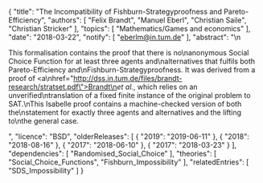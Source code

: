 {
    "title": "The Incompatibility of Fishburn-Strategyproofness and Pareto-Efficiency",
    "authors": [
        "Felix Brandt",
        "Manuel Eberl",
        "Christian Saile",
        "Christian Stricker"
    ],
    "topics": [
        "Mathematics/Games and economics"
    ],
    "date": "2018-03-22",
    "notify": [
        "eberlm@in.tum.de"
    ],
    "abstract": "\n<p>This formalisation contains the proof that there is no\nanonymous Social Choice Function for at least three agents and\nalternatives that fulfils both Pareto-Efficiency and\nFishburn-Strategyproofness. It was derived from a proof of <a\nhref=\"http://dss.in.tum.de/files/brandt-research/stratset.pdf\">Brandt\n<em>et al.</em></a>, which relies on an unverified\ntranslation of a fixed finite instance of the original problem to SAT.\nThis Isabelle proof contains a machine-checked version of both the\nstatement for exactly three agents and alternatives and the lifting to\nthe general case.</p>",
    "licence": "BSD",
    "olderReleases": [
        {
            "2019": "2019-06-11"
        },
        {
            "2018": "2018-08-16"
        },
        {
            "2017": "2018-06-10"
        },
        {
            "2017": "2018-03-23"
        }
    ],
    "dependencies": [
        "Randomised_Social_Choice"
    ],
    "theories": [
        "Social_Choice_Functions",
        "Fishburn_Impossibility"
    ],
    "relatedEntries": [
        "SDS_Impossibility"
    ]
}
